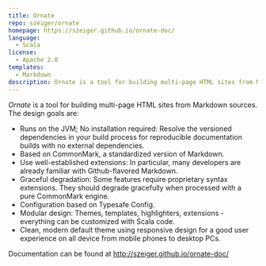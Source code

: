 ```yaml
---
title: Ornate
repo: szeiger/ornate
homepage: https://szeiger.github.io/ornate-doc/
language:
  - Scala
license:
  - Apache 2.0
templates:
  - Markdown
description: Ornate is a tool for building multi-page HTML sites from Markdown sources.
---
```


*Ornate* is a tool for building multi-page HTML sites from Markdown sources. The design goals are:

- Runs on the JVM; No installation required: Resolve the versioned dependencies in your build process for reproducible documentation builds with no external dependencies.
- Based on CommonMark, a standardized version of Markdown.
- Use well-established extensions: In particular, many developers are already familiar with Github-flavored Markdown.
- Graceful degradation: Some features require proprietary syntax extensions. They should degrade gracefully when processed with a pure CommonMark engine.
- Configuration based on Typesafe Config.
- Modular design: Themes, templates, highlighters, extensions - everything can be customized with Scala code.
- Clean, modern default theme using responsive design for a good user experience on all device from mobile phones to desktop PCs.

Documentation can be found at http://szeiger.github.io/ornate-doc/
